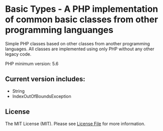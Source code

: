 # Basic Types - A PHP implementation of common basic classes from other programming languanges
Simple PHP classes based on other classes from another programming languages. All classes are implemented using only PHP without any other legacy code.

PHP minimum version: 5.6

## Current version includes:
  - String
  - IndexOutOfBoundsException
  
## License
  
The MIT License (MIT). Please see [License File](https://github.com/victormech/basic-types/blob/master/LICENSE) for more information.